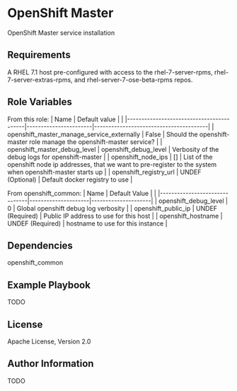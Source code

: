 OpenShift Master
================

OpenShift Master service installation

Requirements
------------

A RHEL 7.1 host pre-configured with access to the rhel-7-server-rpms,
rhel-7-server-extras-rpms, and rhel-server-7-ose-beta-rpms repos.

Role Variables
--------------

From this role:
| Name                                     | Default value         |
|
|------------------------------------------|-----------------------|----------------------------------------|
| openshift_master_manage_service_externally | False                 | Should the openshift-master role manage the openshift-master service? |
| openshift_master_debug_level               | openshift_debug_level | Verbosity of the debug logs for openshift-master |
| openshift_node_ips                         | []                    | List of the openshift node ip addresses, that we want to pre-register to the system when openshift-master starts up |
| openshift_registry_url                     | UNDEF (Optional)      | Default docker registry to use |

From openshift_common:
| Name                          |  Default Value      |                     |
|-------------------------------|---------------------|---------------------|
| openshift_debug_level         | 0                   | Global openshift debug log verbosity |
| openshift_public_ip           | UNDEF (Required)    | Public IP address to use for this host |
| openshift_hostname            | UNDEF (Required)    | hostname to use for this instance |

Dependencies
------------

openshift_common

Example Playbook
----------------

TODO

License
-------

Apache License, Version 2.0

Author Information
------------------

TODO
